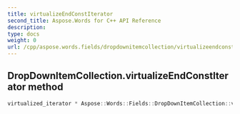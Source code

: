 ```yaml
---
title: virtualizeEndConstIterator
second_title: Aspose.Words for C++ API Reference
description: 
type: docs
weight: 0
url: /cpp/aspose.words.fields/dropdownitemcollection/virtualizeendconstiterator/
---
```

## DropDownItemCollection.virtualizeEndConstIterator method




```cpp
virtualized_iterator * Aspose::Words::Fields::DropDownItemCollection::virtualizeEndConstIterator() const override
```

